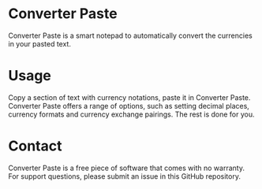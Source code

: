 # Converter Paste
Converter Paste is a smart notepad to automatically convert the currencies in your pasted text.

# Usage
Copy a section of text with currency notations, paste it in Converter Paste. Converter Paste offers a range of options, such as setting decimal places, currency formats and currency exchange pairings. The rest is done for you.

# Contact
Converter Paste is a free piece of software that comes with no warranty. For support questions, please submit an issue in this GitHub repository.
